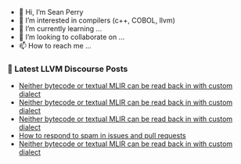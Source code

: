 - 👋 Hi, I’m Sean Perry
- 👀 I’m interested in compilers (c++, COBOL, llvm)
- 🌱 I’m currently learning ...
- 💞️ I’m looking to collaborate on ...
- 📫 How to reach me ...

<!---
s66perry/s66perry is a ✨ special ✨ repository because its `README.md` (this file) appears on your GitHub profile.
You can click the Preview link to take a look at your changes.
--->
### 📕 Latest LLVM Discourse Posts

<!-- DISCOURSE-LLVM:START -->
- [Neither bytecode or textual MLIR can be read back in with custom dialect](https://discourse.llvm.org/t/neither-bytecode-or-textual-mlir-can-be-read-back-in-with-custom-dialect/88332#post_5)
- [Neither bytecode or textual MLIR can be read back in with custom dialect](https://discourse.llvm.org/t/neither-bytecode-or-textual-mlir-can-be-read-back-in-with-custom-dialect/88332#post_4)
- [Neither bytecode or textual MLIR can be read back in with custom dialect](https://discourse.llvm.org/t/neither-bytecode-or-textual-mlir-can-be-read-back-in-with-custom-dialect/88332#post_3)
- [How to respond to spam in issues and pull requests](https://discourse.llvm.org/t/how-to-respond-to-spam-in-issues-and-pull-requests/86312#post_3)
- [Neither bytecode or textual MLIR can be read back in with custom dialect](https://discourse.llvm.org/t/neither-bytecode-or-textual-mlir-can-be-read-back-in-with-custom-dialect/88332#post_2)
<!-- DISCOURSE-LLVM:END -->

